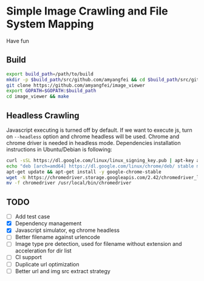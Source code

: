 # Simple Image Crawling and File System Mapping

Have fun

## Build

```bash
export build_path=/path/to/build
mkdir -p $build_path/src/github.com/amyangfei && cd $build_path/src/github.com/amyangfei
git clone https://github.com/amyangfei/image_viewer
export GOPATH=$GOPATH:$build_path
cd image_viewer && make
```
## Headless Crawling

Javascript executing is turned off by default. If we want to execute js, turn on `--headless` option and chrome headless will be used. Chrome and chrome driver is needed in headless mode. Dependencies installation instructions in Ubuntu/Debian is following:

```bash
curl -sSL https://dl.google.com/linux/linux_signing_key.pub | apt-key add -
echo "deb [arch=amd64] https://dl.google.com/linux/chrome/deb/ stable main" > /etc/apt/sources.list.d/google.list
apt-get update && apt-get install -y google-chrome-stable
wget -N https://chromedriver.storage.googleapis.com/2.42/chromedriver_linux64.zip && unzip chromedriver_linux64.zip
mv -f chromedriver /usr/local/bin/chromedriver
```

## TODO

- [ ] Add test case
- [x] Dependency management
- [x] Javascript simulator, eg chrome headless
- [ ] Better filename against urlencode
- [ ] Image type pre detection, used for filename without extension and acceleration for dir list
- [ ] CI support
- [ ] Duplicate url optimization
- [ ] Better url and img src extract strategy
